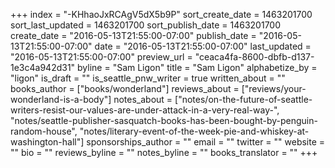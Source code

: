 +++
index = "-KHhaoJxRCAgV5dX5b9P"
sort_create_date = 1463201700
sort_last_updated = 1463201700
sort_publish_date = 1463201700
create_date = "2016-05-13T21:55:00-07:00"
publish_date = "2016-05-13T21:55:00-07:00"
date = "2016-05-13T21:55:00-07:00"
last_updated = "2016-05-13T21:55:00-07:00"
preview_url = "ceaca4fa-8600-dbfb-d137-1e3c4a942d31"
byline = "Sam Ligon"
title = "Sam Ligon"
alphabetize_by = "ligon"
is_draft = ""
is_seattle_pnw_writer = true
written_about = ""
books_author = ["books/wonderland"]
reviews_about = ["reviews/your-wonderland-is-a-body"]
notes_about = ["notes/on-the-future-of-seattle-writers-resist-our-values-are-under-attack-in-a-very-real-way-", "notes/seattle-publisher-sasquatch-books-has-been-bought-by-penguin-random-house", "notes/literary-event-of-the-week-pie-and-whiskey-at-washington-hall"]
sponsorships_author = ""
email = ""
twitter = ""
website = ""
bio = ""
reviews_byline = ""
notes_byline = ""
books_translator = ""
+++
